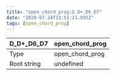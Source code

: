 ```yaml
---
title: "open_chord_prog:D_D+_D6_D7"
date: "2020-07-24T13:51:21.595Z"
tags: [open_chord_prog]
---
```


|D_D+_D6_D7|open_chord_prog|
|---|---|
|Type|open_chord_prog|
|Root string|undefined|

